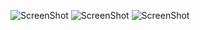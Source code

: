 ![ScreenShot](https://mir-s3-cdn-cf.behance.net/project_modules/1400/14de5129491155.55f61868eb8f8.jpg)
![ScreenShot](https://mir-s3-cdn-cf.behance.net/project_modules/1400/b86be929491155.55f6185255aa4.jpg)
![ScreenShot](https://mir-s3-cdn-cf.behance.net/project_modules/1400/08b87a29491155.55f6185256a8a.jpg)

